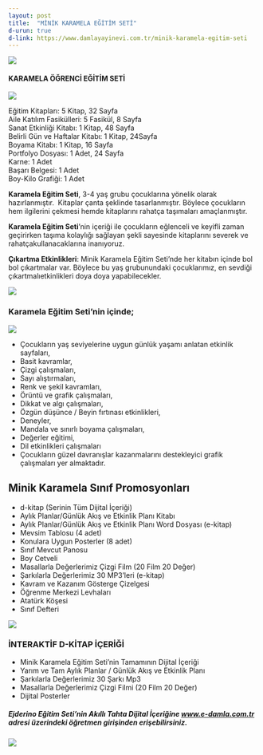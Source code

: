 ```yaml
---
layout: post
title:  "MİNİK KARAMELA EĞİTİM SETİ"
d-urun: true
d-link: https://www.damlayayinevi.com.tr/minik-karamela-egitim-seti
---
```

 <section>
    <div class="container">
        <div class="row">
            <div class="col-12 text-center my-auto">
                <img src="{{ site.baseurl }}/assets/images/egitim-setleri/karemela/1.jpg">
            </div>
            <div class="col text-center mt-4">
                <h4><strong>KARAMELA ÖĞRENCİ EĞİTİM SETİ</strong><br></h4>
            </div>
        </div>
        <div class="row">
            <div class="col-12 col-md-6 text-center my-auto">
                <img src="{{ site.baseurl }}/assets/images/egitim-setleri/karemela/2.jpg">
            </div>
            <div class="col text-center my-auto">
                <p>Eğitim Kitapları: 5 Kitap, 32 Sayfa<br>Aile Katılım Fasikülleri: 5 Fasikül, 8 Sayfa<br>Sanat Etkinliği Kitabı: 1 Kitap, 48 Sayfa<br>Belirli Gün ve Haftalar Kitabı: 1 Kitap, 24Sayfa<br>Boyama Kitabı: 1 Kitap, 16 Sayfa<br>Portfolyo
                    Dosyası: 1 Adet, 24 Sayfa<br>Karne: 1 Adet<br>Başarı Belgesi: 1 Adet<br>Boy-Kilo Grafiği: 1 Adet<br></p>
                <p><strong>Karamela Eğitim Seti</strong>, 3-4 yaş grubu çocuklarına yönelik olarak hazırlanmıştır.&nbsp; Kitaplar çanta şeklinde tasarlanmıştır. Böylece çocukların hem ilgilerini çekmesi hemde kitaplarını rahatça taşımaları amaçlanmıştır.<br></p>
            </div>
        </div>
        <div class="row">
            <div class="col text-center my-auto">
                <p><strong>Karamela Eğitim Seti</strong>’nin içeriği ile çocukların eğlenceli ve keyifli zaman geçirirken taşıma kolaylığı sağlayan şekli sayesinde kitaplarını severek ve rahatçakullanacaklarına inanıyoruz.<br></p>
                <p><strong>Çıkartma Etkinlikleri</strong>: Minik Karamela Eğitim Seti’nde her kitabın içinde bol bol çıkartmalar var. Böylece bu yaş grubunundaki çocuklarımız, en sevdiği çıkartmalıetkinlikleri doya doya yapabilecekler.<br></p>
            </div>
            <div class="col-12 col-md-6 text-center my-auto">
                <img src="{{ site.baseurl }}/assets/images/egitim-setleri/karemela/3.jpg">
            </div>
        </div>
        <div class="row">
            <div class="col-md-12 text-center">
                <h3>Karamela Eğitim Seti’nin içinde;<br></h3>
            </div>
            <div class="col-12 col-md-6 text-center my-auto">
                <img src="{{ site.baseurl }}/assets/images/egitim-setleri/karemela/4.jpg">
            </div>
            <div class="col text-left my-auto">
                <ul>
                    <li>Çocukların yaş seviyelerine uygun günlük yaşamı anlatan etkinlik sayfaları,<br></li>
                    <li>Basit kavramlar,<br></li>
                    <li>Çizgi çalışmaları,<br></li>
                    <li>Sayı alıştırmaları,<br></li>
                    <li>Renk ve şekil kavramları,<br></li>
                    <li>Örüntü ve grafik çalışmaları,<br></li>
                    <li>Dikkat ve algı çalışmaları,<br></li>
                    <li>Özgün düşünce / Beyin fırtınası etkinlikleri,<br></li>
                    <li>Deneyler,<br></li>
                    <li>Mandala ve sınırlı boyama çalışmaları,<br></li>
                    <li>Değerler eğitimi,<br></li>
                    <li>Dil etkinlikleri çalışmaları<br></li>
                    <li>Çocukların güzel davranışlar kazanmalarını destekleyici grafik çalışmaları yer almaktadır.<br></li>
                </ul>
            </div>
        </div>
        <div class="row">
            <div class="col-md-12 text-center">
                <h2>Minik Karamela Sınıf Promosyonları<br></h2>
            </div>
            <div class="col-md-6 col-xl-6">
                <ul>
                    <li>d-kitap (Serinin Tüm Dijital İçeriği)<br></li>
                    <li>Aylık Planlar/Günlük Akış ve Etkinlik Planı Kitabı<br></li>
                    <li>Aylık Planlar/Günlük Akış ve Etkinlik Planı Word Dosyası (e-kitap)<br></li>
                    <li>Mevsim Tablosu (4 adet)<br></li>
                    <li>Konulara Uygun Posterler (8 adet)<br></li>
                    <li>Sınıf Mevcut Panosu<br></li>
                    <li>Boy Cetveli<br></li>
                    <li>Masallarla Değerlerimiz Çizgi Film (20 Film 20 Değer)<br></li>
                    <li>Şarkılarla Değerlerimiz 30 MP3’leri (e-kitap)<br></li>
                    <li>Kavram ve Kazanım Gösterge Çizelgesi<br></li>
                    <li>Öğrenme Merkezi Levhaları<br></li>
                    <li>Atatürk Köşesi<br></li>
                    <li>Sınıf Defteri<br></li>
                </ul>
            </div>
            <div class="col-md-6 col-xl-6 text-center my-auto">
                <img src="{{ site.baseurl }}/assets/images/egitim-setleri/karemela/5.jpg">
            </div>
        </div>
        <div class="row">
            <div class="col-12">
                <h3 class="text-center">İNTERAKTİF D-KİTAP İÇERİĞİ<br></h3>
            </div>
            <div class="col-md-12 col-xl-6 offset-xl-3">
                <ul>
                    <li>Minik Karamela Eğitim Seti’nin Tamamının Dijital İçeriği<br></li>
                    <li>Yarım ve Tam Aylık Planlar / Günlük Akış ve Etkinlik Planı<br></li>
                    <li>Şarkılarla Değerlerimiz 30 Şarkı Mp3<br></li>
                    <li>Masallarla Değerlerimiz Çizgi Filmi (20 Film 20 Değer)<br></li>
                    <li>Dijital Posterler<br></li>
                </ul>
            </div>
        </div>
        <div class="row">
            <div class="col-12">
                <h5 class="text-center">Ejderino Eğitim Seti’nin Akıllı Tahta Dijital İçeriğine <a href="https://e-damla.com.tr/">www.e-damla.com.tr</a> adresi üzerindeki öğretmen girişinden erişebilirsiniz.<br></h5>
            </div>
            <div class="col-md-12 col-xl-12 text-center my-auto">
                <img src="{{ site.baseurl }}/assets/images/egitim-setleri/karemela/6.jpg">
            </div>
        </div>
    </div>
</section>